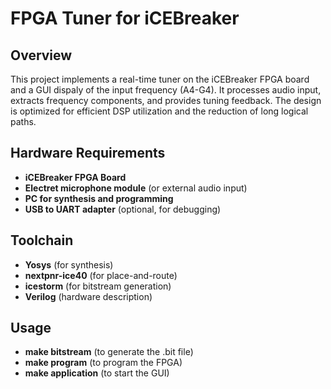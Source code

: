 # FPGA Tuner for iCEBreaker

## Overview
This project implements a real-time tuner on the iCEBreaker FPGA board and a GUI dispaly of the input frequency (A4-G4). It processes audio input, extracts frequency components, and provides tuning feedback. The design is optimized for efficient DSP utilization and the reduction of long logical paths.


## Hardware Requirements
- **iCEBreaker FPGA Board**
- **Electret microphone module** (or external audio input)
- **PC for synthesis and programming**
- **USB to UART adapter** (optional, for debugging)

## Toolchain
- **Yosys** (for synthesis)
- **nextpnr-ice40** (for place-and-route)
- **icestorm** (for bitstream generation)
- **Verilog** (hardware description)

## Usage
- **make bitstream** (to generate the .bit file)
- **make program** (to program the FPGA)
- **make application** (to start the GUI)
